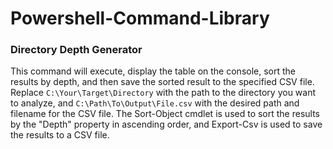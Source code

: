 # Powershell-Command-Library
### Directory Depth Generator
This command will execute, display the table on the console, sort the results by depth, and then save the sorted result to the specified CSV file.
Replace `C:\Your\Target\Directory` with the path to the directory you want to analyze, and `C:\Path\To\Output\File.csv` with the desired path and filename for the CSV file. The Sort-Object cmdlet is used to sort the results by the "Depth" property in ascending order, and Export-Csv is used to save the results to a CSV file. 
